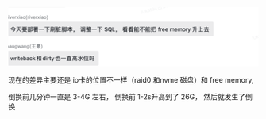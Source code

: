 ![image-20241128104350408](农行主备切换测试分析.assets/image-20241128104350408.png)





现在的差异主要还是 io卡的位置不一样（raid0 和nvme 磁盘）和 free memory,





倒换前几分钟一直是 3-4G 左右， 倒换前 1-2s升高到了 26G， 然后就发生了倒换





